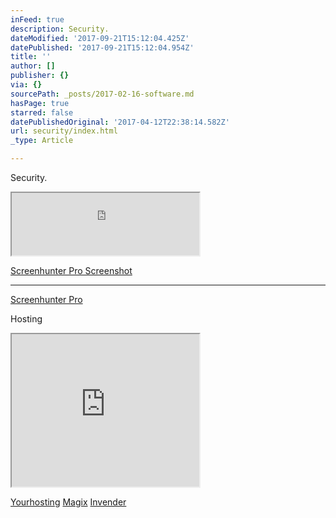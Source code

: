 ```yaml
---
inFeed: true
description: Security.
dateModified: '2017-09-21T15:12:04.425Z'
datePublished: '2017-09-21T15:12:04.954Z'
title: ''
author: []
publisher: {}
via: {}
sourcePath: _posts/2017-02-16-software.md
hasPage: true
starred: false
datePublishedOriginal: '2017-04-12T22:38:14.582Z'
url: security/index.html
_type: Article

---
```

Security.

<iframe src="https://the-grid.github.io/ed-userhtml/?g=eJxVUMtqwzAQvPsrtro3sh2agmO70Ae00NJCc-nJrCNFEpFsI6_rhNJ_r3AcQvcyu8O-ZvKrx_eHzdfHE2hytozyM0gUAfiMPR2tLCNhvuEnghAOD9ejEaQzSFdx3B3WE62lUZoySOKJC0z0G7bM43ndimMABO3lrmCaqMs4H8dxUQ_WqgG9WGxbx4n4HVFxk8ZxlaRVslzerpLq_tzDgNArSQWraovNnpW5cQp6v_2_s3XoadFY_uJQyZ43oq7MKSUtlTeCj6bZS9sgOv7Z7mhEL_nll65RDNCGQ8-bt1eggVpv0DKYBBXs5EAyaZ2lhwJCVbdeSJ_F6_AbxxKiKNgwy-eTx39mmnpR" height="100" style=""></iframe>

[Screenhunter Pro Screenshot][0]

---

[Screenhunter Pro][0]

Hosting

<iframe src="https://the-grid.github.io/ed-userhtml/?g=eJxVjrEOwiAURXe_gvABhepiqtVVE93cm1dBeCkF8voM9u-tcdHtnuWcu9qD8GQfrfTMuVGqlFLN6Uk-TYzRVTEolzhV2ecjPNC09Vqvt7XeSMFAznIruz5AHORhj6MTE93_XH0agfijOY_g7KSi6Tv8TvbWERpVMA42RIBR_aZzdFJAWAqn2_Ui-MmJEIIUE8_BtrKgYd_UWufXzlt0nj8gFuoTGUuN3i2nFBzEGylOT4U" height="244" style=""></iframe>

[Yourhosting][1]
[Magix][2]
[Invender][3]

[0]: https://shopper.mycommerce.com/checkout/cart/add/15926-1?affiliate=622592
[1]: http://www.yourhosting.nl/goto.php?afid=12028103
[2]: http://www.magix.com/ap/tradetracker/?tt=2074_12_133761_Magix&r=%2F
[3]: http://www.invender.nl/ttiv/index.php?tt=352_12_133761_Invender&r=%2F